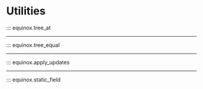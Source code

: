# Utilities

::: equinox.tree_at

---

::: equinox.tree_equal

---

::: equinox.apply_updates

---

::: equinox.static_field
